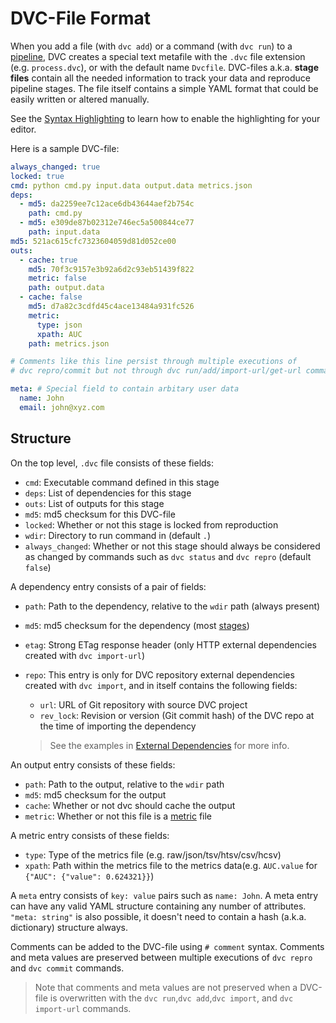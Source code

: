 # DVC-File Format

When you add a file (with `dvc add`) or a command (with `dvc run`) to a
[pipeline](/doc/commands-reference/pipeline), DVC creates a special text
metafile with the `.dvc` file extension (e.g. `process.dvc`), or with the
default name `Dvcfile`. DVC-files a.k.a. **stage files** contain all the needed
information to track your data and reproduce pipeline stages. The file itself
contains a simple YAML format that could be easily written or altered manually.

See the [Syntax Highlighting](/doc/user-guide/plugins) to learn how to enable
the highlighting for your editor.

Here is a sample DVC-file:

```yaml
always_changed: true
locked: true
cmd: python cmd.py input.data output.data metrics.json
deps:
  - md5: da2259ee7c12ace6db43644aef2b754c
    path: cmd.py
  - md5: e309de87b02312e746ec5a500844ce77
    path: input.data
md5: 521ac615cfc7323604059d81d052ce00
outs:
  - cache: true
    md5: 70f3c9157e3b92a6d2c93eb51439f822
    metric: false
    path: output.data
  - cache: false
    md5: d7a82c3cdfd45c4ace13484a931fc526
    metric:
      type: json
      xpath: AUC
    path: metrics.json

# Comments like this line persist through multiple executions of
# dvc repro/commit but not through dvc run/add/import-url/get-url commands.

meta: # Special field to contain arbitary user data
  name: John
  email: john@xyz.com
```

## Structure

On the top level, `.dvc` file consists of these fields:

- `cmd`: Executable command defined in this stage
- `deps`: List of dependencies for this stage
- `outs`: List of <abbr>outputs</abbr> for this stage
- `md5`: md5 checksum for this DVC-file
- `locked`: Whether or not this stage is locked from reproduction
- `wdir`: Directory to run command in (default `.`)
- `always_changed`: Whether or not this stage should always be considered as
  changed by commands such as `dvc status` and `dvc repro` (default `false`)

A dependency entry consists of a pair of fields:

- `path`: Path to the dependency, relative to the `wdir` path (always present)
- `md5`: md5 checksum for the dependency (most
  [stages](/doc/commands-reference/run))
- `etag`: Strong ETag response header (only HTTP <abbr>external
  dependencies</abbr> created with `dvc import-url`)
- `repo`: This entry is only for DVC repository external dependencies created
  with `dvc import`, and in itself contains the following fields:

  - `url`: URL of Git repository with source DVC project
  - `rev_lock`: Revision or version (Git commit hash) of the DVC repo at the
    time of importing the dependency

  > See the examples in
  > [External Dependencies](/doc/user-guide/external-dependencies) for more
  > info.

An output entry consists of these fields:

- `path`: Path to the output, relative to the `wdir` path
- `md5`: md5 checksum for the output
- `cache`: Whether or not dvc should cache the output
- `metric`: Whether or not this file is a
  [metric](/doc/commands-reference/metrics) file

A metric entry consists of these fields:

- `type`: Type of the metrics file (e.g. raw/json/tsv/htsv/csv/hcsv)
- `xpath`: Path within the metrics file to the metrics data(e.g. `AUC.value` for
  `{"AUC": {"value": 0.624321}}`)

A `meta` entry consists of `key: value` pairs such as `name: John`. A meta entry
can have any valid YAML structure containing any number of attributes.
`"meta: string"` is also possible, it doesn't need to contain a hash (a.k.a.
dictionary) structure always.

Comments can be added to the DVC-file using `# comment` syntax. Comments and
meta values are preserved between multiple executions of `dvc repro` and
`dvc commit` commands.

> Note that comments and meta values are not preserved when a DVC-file is
> overwritten with the `dvc run`,`dvc add`,`dvc import`, and `dvc import-url`
> commands.
